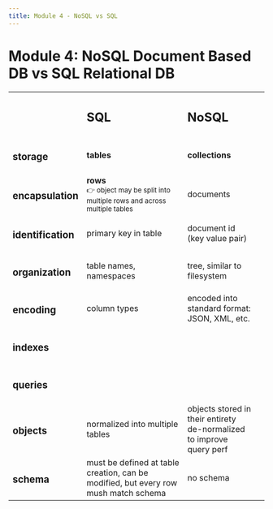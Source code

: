 ```yaml
---
title: Module 4 - NoSQL vs SQL
---
```


# Module 4: NoSQL Document Based DB vs SQL Relational DB

<table>
    <tbody>
        <tr>
            <td></td>
            <td><h2>SQL</h2></td>
            <td><h2>NoSQL</h2</td>
            <td></td>
        </tr>
        <tr>
            <td><h3>storage</h3</td>
            <td><strong>tables</strong</td>
            <td><strong>collections</strong></td>
        </tr>
        <tr>
            <td><h3>encapsulation</h3></td>
            <td>
                <strong>rows</strong><br/>
                <small>👉 object may be split into multiple rows and across multiple tables</small>
            </td>
            <td>documents</td>
        </tr>
        <tr>
            <td><h3>identification</h3></td>
            <td>primary key in table</td>
            <td>document id (key value pair)</td>
        </tr>
        <tr>
            <td><h3>organization</h3></td>
            <td>table names, namespaces</td>
            <td>tree, similar to filesystem</td>
        </tr>
        <tr>
            <td><h3>encoding</h3></td>
            <td>column types</td>
            <td>encoded into standard format: JSON, XML, etc.</td>
        </tr>
        <tr>
            <td><h3>indexes</h3></td>
            <td></td>
            <td></td>
        </tr>
        <tr>
            <td><h3>queries</h3></td>
            <td></td>
            <td></td>
        </tr>
        <tr>
            <td><h3>objects</h3></td>
            <td>normalized into multiple tables</td>
            <td>
                objects stored in their entirety<br/>
                de-normalized to improve query perf
            </td>
        </tr>
        <tr>
            <td><h3>schema</h3></td>
            <td>must be defined at table creation, can be modified, but every row mush match schema</td>
            <td>no schema</td>
        </tr>
    </tbody>
</table>

